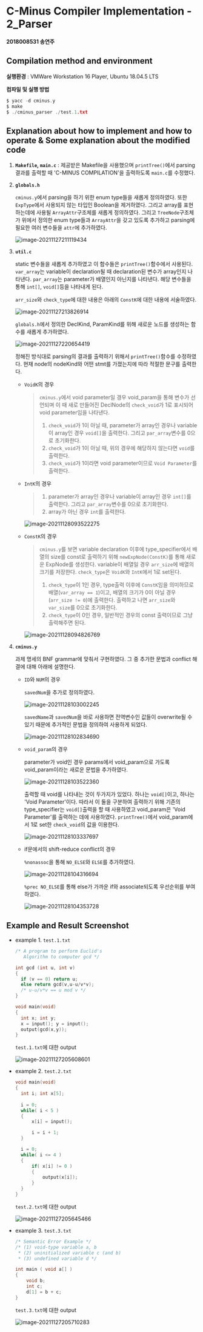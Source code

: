 C-Minus Compiler Implementation - 2_Parser
======

**2018008531 송연주**






## Compilation method and environment

**실행환경** : VMWare Workstation 16 Player, Ubuntu 18.04.5 LTS

**컴파일 및 실행 방법**

```c
$ yacc -d cminus.y
$ make
$ ./cminus_parser ./test.1.txt
```





## Explanation about how to implement and how to operate & Some explanation about the modified code

1. **`Makefile`, `main.c`** : 제공받은 Makefile을 사용했으며 `printTree()`에서 parsing 결과를 출력할 때 'C-MINUS COMPILATION'을 출력하도록 `main.c`를 수정했다.





2. **`globals.h`**

   `cminus.y`에서 parsing을 하기 위한 enum type들을 새롭게 정의하였다. 또한 `ExpType`에서 사용되지 않는 타입인 Boolean을 제거하였다. 그리고 array를 표현하는데에 사용될 `ArrayAttr`구조체를 새롭게 정의하였다. 그리고 `TreeNode`구조체가 위에서 정의한 enum type들과 `ArrayAttr`을 갖고 있도록 추가하고 parsing에 필요한 여러 변수들을 `attr`에 추가하였다.

   ![image-20211127211119434](C:\Users\송연주\AppData\Roaming\Typora\typora-user-images\image-20211127211119434.png)





3. **`util.c`**

   static 변수들을 새롭게 추가하였고 이 함수들은 `printTree()`함수에서 사용된다. `var_array`는 variable이 declaration될 때 declaration된 변수가 array인지 나타낸다. `par_array`는 parameter가 배열인지 아닌지를 나타낸다. 해당 변수들을 통해 `int[]`, `void[]`등을 나타내게 된다. 

   `arr_size`와 `check_type`에 대한 내용은 아래의 `ConstK`에 대한 내용에 서술하였다.
   
   ![image-20211127213826914](C:\Users\송연주\AppData\Roaming\Typora\typora-user-images\image-20211127213826914.png)
   
   
   
   `globals.h`에서 정의한 DeclKind, ParamKind를 위해 새로운 노드를 생성하는 함수를 새롭게 추가하였다.
   
   ![image-20211127220654419](C:\Users\송연주\AppData\Roaming\Typora\typora-user-images\image-20211127220654419.png)
   
   
   
   정해진 방식대로 parsing의 결과를 출력하기 위해서 `printTree()`함수를 수정하였다. 현재 node의 nodeKind와 어떤 stmt를 가졌는지에 따라 적절한 문구를 출력한다.
   
   - `VoidK`의 경우
   
     > `cminus.y`에서 void parameter일 경우 void_param을 통해 변수가 선언되며 이 때 새로 만들어진 DeclNode의 `check_void`가 1로 표시되어 void parameter임을 나타낸다.
     >
     > 1. `check_void`가 1이 아닐 때, parameter가 array인 경우나 variable이 array인 경우 `void[]`을 출력한다. 그리고 `par_array`변수를 0으로 초기화한다.
     > 2. `check_void`가 1이 아닐 때, 위의 경우에 해당하지 않는다면 `void`를 출력한다.
     > 3. `check_void`가 1이라면 void parameter이므로 `Void Parameter`를 출력한다.
   
   - `IntK`의 경우
   
     > 1. parameter가 array인 경우나 variable이 array인 경우 `int[]`를 출력한다. 그리고 `par_array`변수를 0으로 초기화한다.
     > 2. array가 아닌 경우 `int`를 출력한다.
     
     ![image-20211128093522275](C:\Users\송연주\AppData\Roaming\Typora\typora-user-images\image-20211128093522275.png)
     
   - `ConstK`의 경우
   
     > `cminus.y`를 보면 variable declaration 이후에 type_specifier에서 배열의 size를 const로 출력하기 위해 `newExpNode(ConstK)`를 통해 새로운 ExpNode를 생성한다. variable이 배열일 경우 `arr_size`에 배열의 크기를 저장한다. `check_type`은 `VoidK`와 `IntK`에서 1로 set된다.
     >
     > 1. `check_type`이 1인 경우, type출력 이후에 `ConstK`임을 의미하므로 배열(`var_array == 1`)이고, 배열의 크기가 0이 아닐 경우(`arr_size != 0`)에 출력한다. 출력하고 나면 `arr_size`와 `var_size`를 0으로 초기화한다.
     > 2. `check_type`이 0인 경우, 일반적인 경우의 const 출력이므로 그냥 출력해주면 된다.
   
     ![image-20211128094826769](C:\Users\송연주\AppData\Roaming\Typora\typora-user-images\image-20211128094826769.png)
   





4. **`cminus.y`**
   
      과제 명세의 BNF grammar에 맞춰서 구현하였다. 그 중 추가한 문법과 conflict 해결에 대해 아래에 설명한다.
   
   - `ID`와 `NUM`의 경우
   
     `savedNum`을 추가로 정의하였다.
   
     ![image-20211128103002245](C:\Users\송연주\AppData\Roaming\Typora\typora-user-images\image-20211128103002245.png)
   
      `savedName`과 `savedNum`을 바로 사용하면 전역변수인 값들이 overwrite될 수 있기 때문에 추가적인 문법을 정의하여 사용하게 되었다.
   
     ![image-20211128102834690](C:\Users\송연주\AppData\Roaming\Typora\typora-user-images\image-20211128102834690.png)
   
     
   
   - `void_param`의 경우
   
     parameter가 void인 경우 params에서 void_param으로 가도록 void_param이라는 새로운 문법을 추가하였다.
   
     ![image-20211128103522360](C:\Users\송연주\AppData\Roaming\Typora\typora-user-images\image-20211128103522360.png)
   
     출력할 때 void를 나타내는 것이 두가지가 있었다. 하나는 `void[]`이고, 하나는 'Void Parameter'이다. 따라서 이 둘을 구분하여 출력하기 위해 기존의 type_specifier는 `void[]`출력을 할 때 사용하였고 void_param은 'Void Parameter'를 출력하는 데에 사용하였다. `printTree()`에서 void_param에서 1로 set한 `check_void`의 값을 이용한다.
   
     ![image-20211128103337697](C:\Users\송연주\AppData\Roaming\Typora\typora-user-images\image-20211128103337697.png)
   
   
   
   - if문에서의 shift-reduce conflict의 경우
   
     `%nonassoc`을 통해 `NO_ELSE`와 `ELSE`를 추가하였다.
   
     ![image-20211128104316694](C:\Users\송연주\AppData\Roaming\Typora\typora-user-images\image-20211128104316694.png)
   
     `%prec NO_ELSE`를 통해 else가 가까운 if와 associate되도록 우선순위를 부여하였다.
   
     ![image-20211128104353728](C:\Users\송연주\AppData\Roaming\Typora\typora-user-images\image-20211128104353728.png)
   





## Example and Result Screenshot

- example 1. `test.1.txt`

  ```c
  /* A program to perform Euclid's
     Algorithm to computer gcd */
  
  int gcd (int u, int v)
  {
  	if (v == 0) return u;
  	else return gcd(v,u-u/v*v);
  	/* u-u/v*v == u mod v */
  }
  
  void main(void)
  {
  	int x; int y;
  	x = input(); y = input();
  	output(gcd(x,y));
  }
  ```
  `test.1.txt`에 대한 output

  ![image-20211127205608601](C:\Users\송연주\AppData\Roaming\Typora\typora-user-images\image-20211127205608601.png)

- example 2. `test.2.txt`

  ```c
  void main(void)
  {
  	int i; int x[5];
  	
  	i = 0;
  	while( i < 5 )
  	{
  		x[i] = input();
  
  		i = i + 1;
  	}
  
  	i = 0;
  	while( i <= 4 )
  	{
  		if( x[i] != 0 )
  		{
  			output(x[i]);
  		}
  	}
  }
  ```

  `test.2.txt`에 대한 output
  
  ![image-20211127205645466](C:\Users\송연주\AppData\Roaming\Typora\typora-user-images\image-20211127205645466.png)


- example 3. `test.3.txt`

  ```c
  /* Semantic Error Example */
  /* (1) void-type variable a, b
   * (2) uninitialized variable c (and b)
   * (3) undefined variable d */
  
  int main ( void a[] ) 
  {
      void b;
      int c;
      d[1] = b + c;
  }
  ```
  
  `test.3.txt`에 대한 output
  
  ![image-20211127205710283](C:\Users\송연주\AppData\Roaming\Typora\typora-user-images\image-20211127205710283.png)



